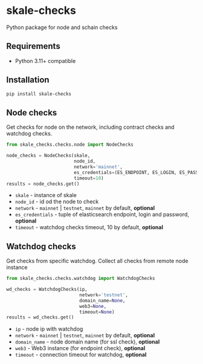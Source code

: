 # skale-checks
Python package for node and schain checks

## Requirements

* Python 3.11+ compatible

## Installation

```bash
pip install skale-checks
```

## Node checks

Get checks for node on the network, including contract checks and watchdog checks.

```python
from skale_checks.checks.node import NodeChecks

node_checks = NodeChecks(skale, 
                         node_id, 
                         network='mainnet',
                         es_credentials=(ES_ENDPOINT, ES_LOGIN, ES_PASSWORD),
                         timeout=10)
results = node_checks.get()
```

* `skale` - instance of skale
* `node_id` - id od the node to check
* `network` - `mainnet` | `testnet`, `mainnet` by default, **optional**
* `es_credentials` - tuple of elasticsearch endpoint, login and password, **optional**
* `timeout` - watchdog checks timeout, 10 by default, **optional** 

## Watchdog checks

Get checks from specific watchdog. Collect all checks from remote node instance

```python
from skale_checks.checks.watchdog import WatchdogChecks

wd_checks = WatchdogChecks(ip, 
                           network='testnet', 
                           domain_name=None, 
                           web3=None, 
                           timeout=None)
results = wd_checks.get()
```

* `ip` - node ip with watchdog
* `network` - `mainnet` | `testnet`, `mainnet` by default, **optional**
* `domain_name` - node domain name (for ssl check), **optional**
* `web3` - Web3 instance (for endpoint check), **optional**
* `timeout` - connection timeout for watchdog, **optional**
